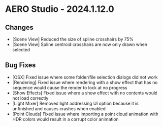 # AERO Studio - 2024.1.12.0

## Changes

- [Scene View] Reduced the size of spline crosshairs by 75%
- [Scene View] Spline centroid crosshairs are now only drawn when selected

## Bug Fixes

- [OSX] Fixed issue where some folder/file selection dialogs did not work
- [Rendering] Fixed issue where rendering with a show effect that has no sequence would cause the render to lock at no progress
- [Show Effects] Fixed issue where a show effect with no contents would not load correctly
- [Light Mixer] Removed light addressing UI option because it is unfinished and causes crashes when enabled
- [Point Clouds] Fixed issue where importing a point cloud animation with HDR colors would result in a corrupt color animation
